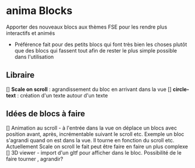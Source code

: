 # anima Blocks

Apporter des nouveaux blocs aux thèmes FSE pour les rendre plus interactifs et animés
- Préférence fait pour des petits blocs qui font très bien les choses plutôt que des blocs qui fassent tout afin de rester le plus simple possible dans l'utilisation

## Libraire
[] **Scale on scroll** : agrandissement du bloc en arrivant dans la vue
[] **circle-text** : création d'un texte autour d'un texte


## Idées de blocs à faire
[] Animation au scroll - à l'entrée dans la vue on déplace un blocs avec position avant, après, incrémentable suivant le scroll etc. Exemple un bloc s'agrandi quand on est dans la vue. Il tourne en fonction du scroll etc. Actuellement Scale on scroll le fait peut être faire en faire un plus complexe
[] 3D viewer - import d'un gltf pour afficher dans le bloc. Possibilité de le faire tourner , agrandir? 

